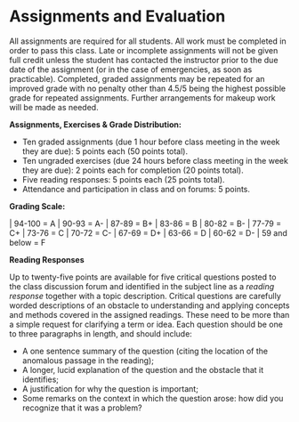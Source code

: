 # Assignments and Evaluation

All assignments are required for all students. All work must be
completed in order to pass this class. Late or incomplete assignments
will not be given full credit unless the student has contacted the
instructor prior to the due date of the assignment (or in the case of
emergencies, as soon as practicable). Completed, graded assignments may be repeated for an improved grade with no penalty other than 4.5/5 being the highest possible grade for repeated assignments. Further arrangements for makeup work will be made as needed.

**Assignments, Exercises & Grade Distribution:**

- Ten graded assignments (due 1 hour before class meeting in the week they are due): 5 points each (50 points total).
- Ten ungraded exercises (due 24 hours before class meeting in the week they are due): 2 points each for completion (20 points total).
- Five reading responses: 5 points each (25 points total).
- Attendance and participation in class and on forums: 5 points. 



**Grading Scale:**

| 94-100 = A
| 90-93 = A-
| 87-89 = B+
| 83-86 = B
| 80-82 = B-
| 77-79 = C+
| 73-76 = C
| 70-72 = C-
| 67-69 = D+
| 63-66 = D
| 60-62 = D-
| 59 and below = F

**Reading Responses**

Up to twenty-five points are available for five critical questions
posted to the class discussion forum and identified in the subject
line as a *reading response* together with a topic description. Critical questions are carefully worded
descriptions of an obstacle to understanding and applying concepts and
methods covered in the assigned readings. These need to be more than
a simple request for clarifying a term or idea. Each question should be
one to three paragraphs in length, and should include:

- A one sentence summary of the question (citing the location of the anomalous passage in the reading);
- A longer, lucid explanation of the question and the obstacle that it identifies;
- A justification for why the question is important;
- Some remarks on the context in which the question arose: how did you recognize that it was a problem?

